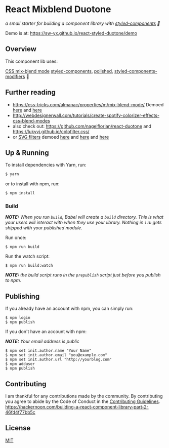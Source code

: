 # React Mixblend Duotone
_a small starter for building a component library with [styled-components](https://github.com/styled-components/styled-components) 💅_

Demo is at: <https://sw-yx.github.io/react-styled-duotone/demo>

## Overview
This component lib uses:

 [CSS mix-blend mode](https://css-tricks.com/almanac/properties/m/mix-blend-mode/)
 [styled-components](https://github.com/styled-components/styled-components),
 [polished](https://github.com/styled-components/polished), 
 [styled-components-modifiers](https://github.com/Decisiv/styled-components-modifiers) 💅


## Further reading

- <https://css-tricks.com/almanac/properties/m/mix-blend-mode/> Demoed [here](https://codepen.io/kirkegaard/pen/KzEbWG) and [here](https://codepen.io/meowwwls/pen/zoRjdK)
- <http://webdesignerwall.com/tutorials/create-spotify-colorizer-effects-css-blend-modes>
- also check out: <https://github.com/nagelflorian/react-duotone> and <https://lukyvj.github.io/colofilter.css/>
- or [SVG filters](https://css-tricks.com/color-filters-can-turn-your-gray-skies-blue/) demoed [here](https://codepen.io/AmeliaBR/pen/PqNNOz) and [here](https://codepen.io/AmeliaBR/pen/WvwwME) and [here](https://codepen.io/AmeliaBR/pen/oXxWpr)

## Up & Running
To install dependencies with Yarn, run:
```sh
$ yarn
```

or to install with npm, run:

```sh
$ npm install
```

### Build
_**NOTE:** When you run `build`, Babel will create a `build` directory. This is what your users
will interact with when they use your library. Nothing in `lib` gets shipped with your
published module._

Run once:
```
$ npm run build
```

Run the watch script:
```
$ npm run build:watch
```

_**NOTE:** the build script runs in the `prepublish` script just before you publish to npm._

## Publishing
If you already have an account with npm, you can simply run:
```
$ npm login
$ npm publish
```

If you don't have an account with npm:

_**NOTE:** Your email address is public_
```
$ npm set init.author.name "Your Name"
$ npm set init.author.email "you@example.com"
$ npm set init.author.url "http://yourblog.com"
$ npm adduser
$ npm publish
```

## Contributing
I am thankful for any contributions made by the community. By contributing you agree to abide by
the Code of Conduct in the [Contributing Guidelines](https://github.com/alanbsmith/component-library-starter/blob/master/.github/CONTRIBUTING.md).
<https://hackernoon.com/building-a-react-component-library-part-2-46fd4f77bb5c>

## License
[MIT](https://github.com/alanbsmith/component-library-starter/blob/master/LICENSE)
